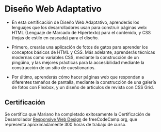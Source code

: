 # Diseño Web Adaptativo

- En esta certificación de Diseño Web Adaptativo, aprenderás los lenguajes que los desarrolladores usan para construir páginas web: HTML (Lenguaje de Marcado de Hipertexto) para el contenido, y CSS (hojas de estilo en cascada) para el diseño.

- Primero, crearás una aplicación de fotos de gatos para aprender los conceptos básicos de HTML y CSS. Más adelante, aprenderás técnicas modernas como variables CSS, mediante la construcción de un pingüino, y las mejores prácticas para la accesibilidad mediante la construcción de un sitio de cuestionarios.

- Por último, aprenderás cómo hacer páginas web que respondan a diferentes tamaños de pantalla, mediante la construcción de una galería de fotos con Flexbox, y un diseño de artículos de revista con CSS Grid.

## Certificación

Se certifica que Mariano ha completado exitosamente la Certificación de Desarrollador [Responsive Web Design](https://www.freecodecamp.org/espanol/certification/fcc61620698-b894-44e0-82ba-4bae050f227b/responsive-web-design) de freeCodeCamp.org, que representa aproximadamente 300 horas de trabajo de curso.